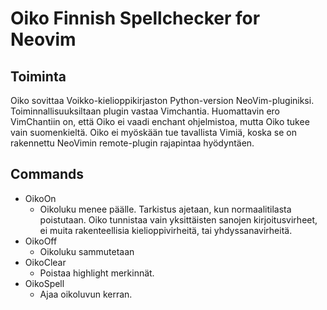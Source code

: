 # Oiko Finnish Spellchecker for Neovim

## Toiminta

Oiko sovittaa Voikko-kielioppikirjaston Python-version NeoVim-pluginiksi.
Toiminnallisuuksiltaan plugin vastaa Vimchantia.
Huomattavin ero VimChantiin on, että Oiko ei vaadi enchant ohjelmistoa,
mutta Oiko tukee vain suomenkieltä. Oiko ei myöskään tue tavallista
Vimiä, koska se on rakennettu NeoVimin remote-plugin rajapintaa hyödyntäen.

## Commands

- OikoOn
  - Oikoluku menee päälle. Tarkistus ajetaan, kun normaalitilasta poistutaan.
    Oiko tunnistaa vain yksittäisten sanojen kirjoitusvirheet, ei muita
    rakenteellisia kielioppivirheitä, tai yhdyssanavirheitä.
- OikoOff
  - Oikoluku sammutetaan
- OikoClear
  - Poistaa highlight merkinnät.
- OikoSpell
  - Ajaa oikoluvun kerran.

